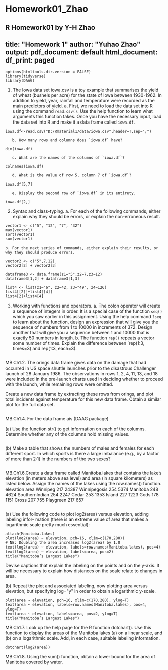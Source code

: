 # Homework01_Zhao
R Homework01 by Y-H Zhao
---
title: "Homework 1"
author: "Yuhao Zhao"
output:
  pdf_document: default
  html_document:
    df_print: paged
---
```{r setup, message = F, include=FALSE}
options(htmltools.dir.version = FALSE)
library(tidyverse)
library(DAAG)
```

1. The Iowa data set iowa.csv is a toy example that summarises the yield of wheat (bushels per acre) for the state of Iowa between 1930-1962. In addition to yield, year, rainfall and temperature were recorded as the main predictors of yield.
 a. First, we need to load the data set into R using the command `read.csv()`. Use the help function to learn what arguments this function takes. Once you have the necessary input, load the data set into R and make it a data frame called `iowa.df`.
```{r}
iowa.df<-read.csv("D:/Rmaterial1/data/iowa.csv",header=T,sep=";")
```
       b. How many rows and columns does `iowa.df` have? 
```{r}
dim(iowa.df)
```
       c. What are the names of the columns of `iowa.df`?
```{r}
colnames(iowa.df)
```
       d. What is the value of row 5, column 7 of `iowa.df`? 
```{r}
iowa.df[5,7]
```
       e. Display the second row of `iowa.df` in its entirety.
```{r}
iowa.df[2,]
```





2. Syntax and class-typing.
    a. For each of the following commands, either explain why they should be errors, or explain the non-erroneous result.

```
vector1 <- c("5", "12", "7", "32")
max(vector1)
sort(vector1)
sum(vector1)
```

    b. For the next series of commands, either explain their results, or why they should produce errors.

```
vector2 <- c("5",7,12)
vector2[2] + vector2[3]

dataframe3 <- data.frame(z1="5",z2=7,z3=12)
dataframe3[1,2] + dataframe3[1,3]

list4 <- list(z1="6", z2=42, z3="49", z4=126)
list4[[2]]+list4[[4]]
list4[2]+list4[4]
```

3. Working with functions and operators.
    a. The colon operator will create a sequence of integers in order. It is a special case of the function `seq()` which you saw earlier in this assignment. Using the help command `?seq` to learn about the function, design an expression that will give you the sequence of numbers from 1 to 10000 in increments of 372. Design another that will give you a sequence between 1 and 10000 that is exactly 50 numbers in length.
    b. The function `rep()` repeats a vector some number of times. Explain the difference between `rep(1:3, times=3) and rep(1:3, each=3).
```{r}

```
MB.Ch1.2. The orings data frame gives data on the damage that had occurred in US space shuttle launches prior to the disastrous Challenger launch of 28 January 1986. The observations in rows 1, 2, 4, 11, 13, and 18 were included in the pre-launch charts used in deciding whether to proceed with the launch, while remaining rows were omitted.

Create a new data frame by extracting these rows from orings, and plot total incidents against temperature for this new data frame. Obtain a similar plot for the full data set.
```{r}

```
MB.Ch1.4. For the data frame ais (DAAG package)

(a) Use the function str() to get information on each of the columns. Determine whether any of the columns hold missing values.
```{r}

```

(b) Make a table that shows the numbers of males and females for each different sport. In which sports is there a large imbalance (e.g., by a factor of more than 2:1) in the numbers of the two sexes?
```{r}

```
MB.Ch1.6.Create a data frame called Manitoba.lakes that contains the lake’s elevation (in meters above sea level) and area (in square kilometers) as listed below. Assign the names of the lakes using the row.names() function.
               elevation  area
Winnipeg             217 24387
Winnipegosis         254  5374
Manitoba             248  4624
SouthernIndian       254  2247
Cedar                253  1353
Island               227  1223
Gods                 178  1151
Cross                207   755
Playgreen            217   657
```{r}

```

(a) Use the following code to plot log2(area) versus elevation, adding labeling infor- mation (there is an extreme value of area that makes a logarithmic scale pretty much essential):
```{r}
attach(Manitoba.lakes)
plot(log2(area) ~ elevation, pch=16, xlim=c(170,280))
# NB: Doubling the area increases log2(area) by 1.0
text(log2(area) ~ elevation, labels=row.names(Manitoba.lakes), pos=4)
text(log2(area) ~ elevation, labels=area, pos=2) 
title("Manitoba’s Largest Lakes")
```
Devise captions that explain the labeling on the points and on the y-axis. It will be necessary to explain how distances on the scale relate to changes in area.

(b) Repeat the plot and associated labeling, now plotting area versus elevation, but specifying log="y" in order to obtain a logarithmic y-scale.
```{r}
plot(area ~ elevation, pch=16, xlim=c(170,280), ylog=T)
text(area ~ elevation, labels=row.names(Manitoba.lakes), pos=4, ylog=T)
text(area ~ elevation, labels=area, pos=2, ylog=T) 
title("Manitoba’s Largest Lakes")

```
MB.Ch1.7. Look up the help page for the R function dotchart(). Use this function to display the areas of the Manitoba lakes (a) on a linear scale, and (b) on a logarithmic scale. Add, in each case, suitable labeling information.
```{r}
dotchart(log2(area))
```

MB.Ch1.8. Using the sum() function, obtain a lower bound for the area of Manitoba covered by water.
```{r}

```


